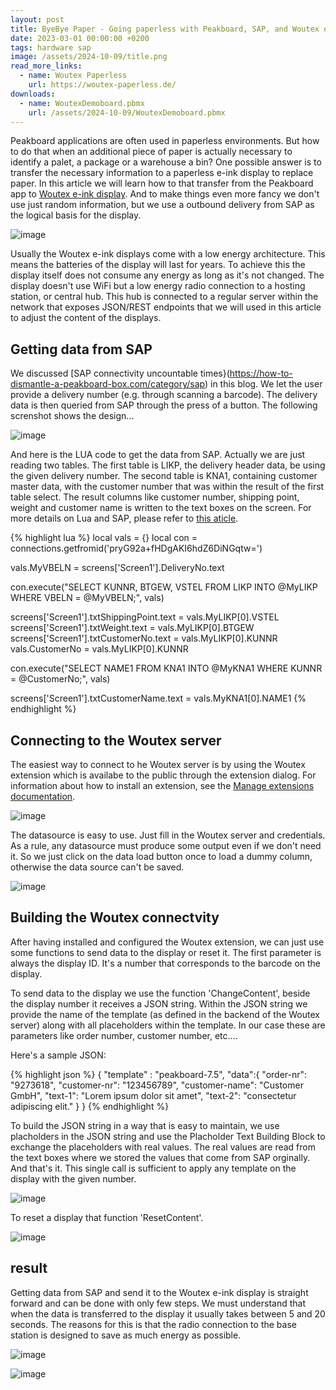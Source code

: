 ```yaml
---
layout: post
title: ByeBye Paper - Going paperless with Peakboard, SAP, and Woutex e-Ink Displays
date: 2023-03-01 00:00:00 +0200
tags: hardware sap
image: /assets/2024-10-09/title.png
read_more_links:
  - name: Woutex Paperless
    url: https://woutex-paperless.de/
downloads:
  - name: WoutexDemoboard.pbmx
    url: /assets/2024-10-09/WoutexDemoboard.pbmx
---
```

Peakboard applications are often used in paperless environments. But how to do that when an additional piece of paper is actually necessary to identify a palet, a package or a warehouse a bin? One possible answer is to transfer the necessary information to a paperless e-ink display to replace paper. In this article we will learn how to that transfer from the Peakboard app to [Woutex e-ink display](https://woutex-paperless.de/). And to make things even more fancy we don't use just random information, but we use a outbound delivery from SAP as the logical basis for the display.

![image](/assets/2024-10-09/010.png)

Usually the Woutex e-ink displays come with a low energy architecture. This means the batteries of the display will last for years. To achieve this the display itself does not consume any energy as long as it's not changed. The display doesn't use WiFi but a low energy radio connection to a hosting station, or central hub. This hub is connected to a regular server within the network that exposes JSON/REST endpoints that we will used in this article to adjust the content of the displays. 

## Getting data from SAP

We discussed [SAP connectivity uncountable times}(https://how-to-dismantle-a-peakboard-box.com/category/sap) in this blog. We let the user provide a delivery number (e.g. through scanning a barcode). The delivery data is then queried from SAP through the press of a button. The following screnshot shows the design...

![image](/assets/2024-10-09/020.png)

And here is the LUA code to get the data from SAP. Actually we are just reading two tables. The first table is LIKP, the delivery header data, be using the given delivery number. The second table is KNA1, containing customer master data, with the customer number that was within the result of the first table select. The result columns like customer number, shipping point, weight and customer name is written to the text boxes on the screen. For more details on Lua and SAP, please refer to [this aticle](https://how-to-dismantle-a-peakboard-box.com/SAP-on-fire-how-to-perfectly-integrate-LUA-scripting-with-SAP.html).

{% highlight lua %}
local vals = {}
local con = connections.getfromid('pryG92a+fHDgAKI6hdZ6DiNGqtw=')

vals.MyVBELN = screens['Screen1'].DeliveryNo.text

con.execute("SELECT KUNNR, BTGEW, VSTEL FROM LIKP INTO @MyLIKP WHERE VBELN = @MyVBELN;", vals)

screens['Screen1'].txtShippingPoint.text = vals.MyLIKP[0].VSTEL
screens['Screen1'].txtWeight.text = vals.MyLIKP[0].BTGEW
screens['Screen1'].txtCustomerNo.text = vals.MyLIKP[0].KUNNR
vals.CustomerNo = vals.MyLIKP[0].KUNNR

con.execute("SELECT NAME1 FROM KNA1 INTO @MyKNA1 WHERE KUNNR = @CustomerNo;", vals)

screens['Screen1'].txtCustomerName.text = vals.MyKNA1[0].NAME1
{% endhighlight %}

## Connecting to the Woutex server

The easiest way to connect to he Woutex server is by using the Woutex extension which is availabe to the public through the extension dialog. For information about how to install an extension, see the [Manage extensions documentation](https://help.peakboard.com/data_sources/Extension/en-ManageExtension.html).

![image](/assets/2024-10-09/030.png)

The datasource is easy to use. Just fill in the Woutex server and credentials. As a rule, any datasource must produce some output even if we don't need it. So we just click on the data load button once to load a dummy column, otherwise the data source can't be saved.

![image](/assets/2024-10-09/040.png)

## Building the Woutex connectvity

After having installed and configured the Woutex extension, we can just use some functions to send data to the display or reset it. The first parameter is always the display ID. It's a number that corresponds to the barcode on the display.

To send data to the display we use the function 'ChangeContent', beside the display number it receives a JSON string. Within the JSON string we provide the name of the template (as defined in the backend of the Woutex server) along with all placeholders within the template. In our case these are parameters like order number, customer number, etc....

Here's a sample JSON:

{% highlight json %}
  { "template" : "peakboard-7.5",
         "data":{
             "order-nr": "9273618",
             "customer-nr": "123456789",
             "customer-name": "Customer GmbH",
             "text-1": "Lorem ipsum dolor sit amet",
             "text-2": "consectetur adipiscing elit."
         }
  }
{% endhighlight %}

To build the JSON string in a way that is easy to maintain, we use placholders in the JSON string and use the Placholder Text Building Block to exchange the placeholders with real values. The real values are read from the text boxes where we stored the values that come from SAP orginally. And that's it. This single call is sufficient to apply any template on the display with the given number.

![image](/assets/2024-10-09/050.png)

To reset a display that function 'ResetContent'.

![image](/assets/2024-10-09/060.png)

## result

Getting data from SAP and send it to the Woutex e-ink display is straight forward and can be done with only few steps. We must understand that when the data is transferred to the display it usually takes between 5 and 20 seconds. The reasons for this is that the radio connection to the base station is designed to save as much energy as possible.

![image](/assets/2024-10-09/result2.gif)

![image](/assets/2024-10-09/result.jpg)
